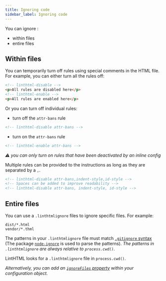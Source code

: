 ```yaml
---
title: Ignoring code
sidebar_label: Ignoring code
---
```


You can ignore :

- within files
- entire files

## Within files

You can temporarily turn off rules using special comments in the HTML file. For example, you can either turn all the rules off:

```html
<!-- linthtml-disable -->
<p>All rules are disabled here</p>
<!-- linthtml-enable -->
<p>All rules are enabled here</p>
```

Or you can turn off individual rules:

- turn off the `attr-bans` rule

```html
<!-- linthtml-disable attr-bans -->
```

- turn on the `attr-bans` rule

```html
<!-- linthtml-enable attr-bans -->
```

_⚠️ you can only turn on rules that have been deactivated by an inline config_

Multiple rules can be provided to the instructions as long as they are separated by a `,`.

```html
<!-- linthtml-disable attr-bans,indent-style,id-style -->
<!-- Spaces can be added to improve readability -->
<!-- linthtml-disable attr-bans, indent-style, id-style -->
```

## Entire files

You can use a `.linthtmlignore` files to ignore specific files. For example:

```
dist/*.html
vendor/*.thml
```

The patterns in your `.linthtmlignore` file must match [`.gitignore` syntax](https://git-scm.com/docs/gitignore) (The package [`node-ignore`](https://www.npmjs.com/package/ignore) is used to parse the patterns). _The patterns in `.linthtmlignore` are always relative to `process.cwd()`._

LintHTML looks for a `.linthtmlignore` file in `process.cwd()`.

_Alternatively, you can add an [`ignoreFiles` property](./configuration.md#ignorefiles) within your configuration object._
